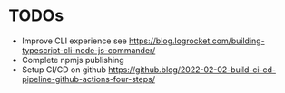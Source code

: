 # TODOs

* Improve CLI experience
    see https://blog.logrocket.com/building-typescript-cli-node-js-commander/
* Complete npmjs publishing    
* Setup CI/CD on github
    https://github.blog/2022-02-02-build-ci-cd-pipeline-github-actions-four-steps/